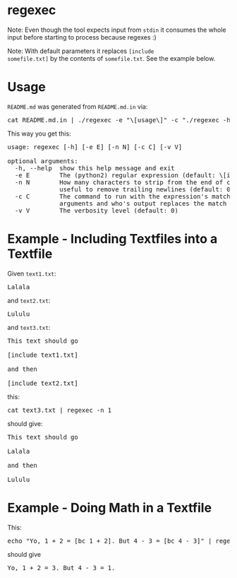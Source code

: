 # regexec

Note: Even though the tool expects input from <code>stdin</code> it consumes the whole input before starting to process because regexes :)

Note: With default parameters it replaces <code>[include somefile.txt]</code> by the contents of <code>somefile.txt</code>. See the example below.

# Usage

<code>README.md</code> was generated from <code>README.md.in</code> via:

<pre>
cat README.md.in | ./regexec -e "\[usage\]" -c "./regexec -h" -n 1 > README.md
</pre>

This way you get this:

<pre>
usage: regexec [-h] [-e E] [-n N] [-c C] [-v V]

optional arguments:
  -h, --help  show this help message and exit
  -e E        The (python2) regular expression (default: \[include (.+?)\])
  -n N        How many characters to strip from the end of command outputs -
              useful to remove trailing newlines (default: 0)
  -c C        The command to run with the expression's match groups as
              arguments and who's output replaces the match (default: cat \1)
  -v V        The verbosity level (default: 0)
</pre>

# Example - Including Textfiles into a Textfile

Given <code>text1.txt</code>:

<pre>
Lalala
</pre>

and <code>text2.txt</code>:

<pre>
Lululu
</pre>

and <code>text3.txt</code>:

<pre>
This text should go

[include text1.txt]

and then

[include text2.txt]
</pre>

this:

<pre>
cat text3.txt | regexec -n 1
</pre>

should give:

<pre>
This text should go

Lalala

and then

Lululu
</pre>

# Example - Doing Math in a Textfile

This: 

<pre>
echo "Yo, 1 + 2 = [bc 1 + 2]. But 4 - 3 = [bc 4 - 3]" | regexec -e "\[bc (.*?)\]" -c "echo  \1  | bc"  -n 1
</pre>

should give 

<pre>
Yo, 1 + 2 = 3. But 4 - 3 = 1.
</pre>


